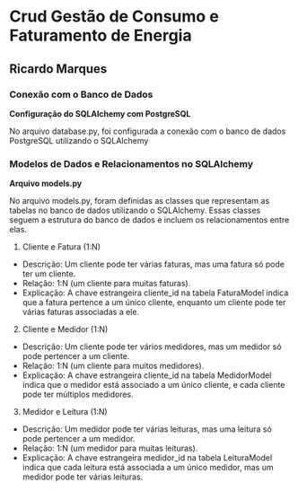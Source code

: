 # Crud Gestão de Consumo e Faturamento de Energia

## Ricardo Marques


### Conexão com o Banco de Dados
**Configuração do SQLAlchemy com PostgreSQL**

No arquivo database.py, foi configurada a conexão com o banco de dados PostgreSQL utilizando o SQLAlchemy



### Modelos de Dados e Relacionamentos no SQLAlchemy

**Arquivo models.py**

No arquivo models.py, foram definidas as classes que representam as tabelas no banco de dados utilizando o SQLAlchemy. Essas classes seguem a estrutura do banco de dados e incluem os relacionamentos entre elas.

1. Cliente e Fatura (1:N)
- Descrição: Um cliente pode ter várias faturas, mas uma fatura só pode ter um cliente.
- Relação: 1:N (um cliente para muitas faturas).
- Explicação: A chave estrangeira cliente_id na tabela FaturaModel indica que a fatura pertence a um único cliente, enquanto um cliente pode ter várias faturas associadas a ele.
2. Cliente e Medidor (1:N)
- Descrição: Um cliente pode ter vários medidores, mas um medidor só pode pertencer a um cliente.
- Relação: 1:N (um cliente para muitos medidores).
- Explicação: A chave estrangeira cliente_id na tabela MedidorModel indica que o medidor está associado a um único cliente, e cada cliente pode ter múltiplos medidores.
3. Medidor e Leitura (1:N)
- Descrição: Um medidor pode ter várias leituras, mas uma leitura só pode pertencer a um medidor.
- Relação: 1:N (um medidor para muitas leituras).
- Explicação: A chave estrangeira medidor_id na tabela LeituraModel indica que cada leitura está associada a um único medidor, mas um medidor pode ter várias leituras.

